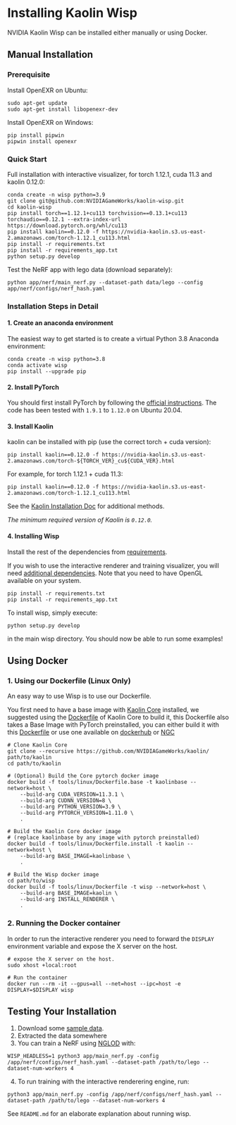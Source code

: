 # Installing Kaolin Wisp

NVIDIA Kaolin Wisp can be installed either manually or using Docker.

## Manual Installation

### Prerequisite

Install OpenEXR on Ubuntu:

```
sudo apt-get update
sudo apt-get install libopenexr-dev 
```

Install OpenEXR on Windows:

```
pip install pipwin
pipwin install openexr
```

### Quick Start
Full installation with interactive visualizer, for torch 1.12.1, cuda 11.3 and kaolin 0.12.0:
```
conda create -n wisp python=3.9
git clone git@github.com:NVIDIAGameWorks/kaolin-wisp.git
cd kaolin-wisp
pip install torch==1.12.1+cu113 torchvision==0.13.1+cu113 torchaudio==0.12.1 --extra-index-url https://download.pytorch.org/whl/cu113
pip install kaolin==0.12.0 -f https://nvidia-kaolin.s3.us-east-2.amazonaws.com/torch-1.12.1_cu113.html
pip install -r requirements.txt
pip install -r requirements_app.txt
python setup.py develop
```
Test the NeRF app with lego data (download separately):
``` 
python app/nerf/main_nerf.py --dataset-path data/lego --config app/nerf/configs/nerf_hash.yaml
```

### Installation Steps in Detail

#### 1. Create an anaconda environment

The easiest way to get started is to create a virtual Python 3.8 Anaconda environment:
```
conda create -n wisp python=3.8
conda activate wisp
pip install --upgrade pip
```

#### 2. Install PyTorch

You should first install PyTorch by following the [official instructions](https://pytorch.org/). The code has been tested with `1.9.1` to `1.12.0` on Ubuntu 20.04. 

#### 3. Install Kaolin

kaolin can be installed with pip (use the correct torch + cuda version):
```
pip install kaolin==0.12.0 -f https://nvidia-kaolin.s3.us-east-2.amazonaws.com/torch-${TORCH_VER}_cu${CUDA_VER}.html
```

For example, for torch 1.12.1 + cuda 11.3:
```
pip install kaolin==0.12.0 -f https://nvidia-kaolin.s3.us-east-2.amazonaws.com/torch-1.12.1_cu113.html
```

See the [Kaolin Installation Doc](https://kaolin.readthedocs.io/en/latest/notes/installation.html) for additional methods.

_The minimum required version of Kaolin is `0.12.0`._  

#### 4. Installing Wisp

Install the rest of the dependencies from [requirements](requirements.txt).

If you wish to use the interactive renderer and training visualizer, you will need [additional dependencies](requirements_app.txt).
Note that you need to have OpenGL available on your system.

```
pip install -r requirements.txt
pip install -r requirements_app.txt
```

To install wisp, simply execute:
```
python setup.py develop
```
in the main wisp directory. You should now be able to run some examples!

## Using Docker

### 1. Using our Dockerfile (Linux Only)

An easy way to use Wisp is to use our Dockerfile.

You first need to have a base image with [Kaolin Core](https://github.com/NVIDIAGameWorks/kaolin) installed,
we suggested using the [Dockerfile](https://github.com/NVIDIAGameWorks/kaolin/blob/master/tools/linux/Dockerfile.install) of Kaolin Core to build it,
this Dockerfile also takes a Base Image with PyTorch preinstalled, you can either build it with this [Dockerfile](https://github.com/NVIDIAGameWorks/kaolin/blob/master/tools/linux/Dockerfile.base)
or use one available on [dockerhub](https://hub.docker.com/r/pytorch/pytorch) or [NGC](https://catalog.ngc.nvidia.com/orgs/nvidia/containers/pytorch)

```
# Clone Kaolin Core
git clone --recursive https://github.com/NVIDIAGameWorks/kaolin/ path/to/kaolin
cd path/to/kaolin

# (Optional) Build the Core pytorch docker image
docker build -f tools/linux/Dockerfile.base -t kaolinbase --network=host \
    --build-arg CUDA_VERSION=11.3.1 \
    --build-arg CUDNN_VERSION=8 \
    --build-arg PYTHON_VERSION=3.9 \
    --build-arg PYTORCH_VERSION=1.11.0 \
    .

# Build the Kaolin Core docker image
# (replace kaolinbase by any image with pytorch preinstalled)
docker build -f tools/linux/Dockerfile.install -t kaolin --network=host \
    --build-arg BASE_IMAGE=kaolinbase \
    .

# Build the Wisp docker image
cd path/to/wisp
docker build -f tools/linux/Dockerfile -t wisp --network=host \
    --build-arg BASE_IMAGE=kaolin \
    --build-arg INSTALL_RENDERER \
    .
```

### 2. Running the Docker container
In order to run the interactive renderer you need to forward the ``DISPLAY`` environment variable
and expose the X server on the host.

```
# expose the X server on the host.
sudo xhost +local:root

# Run the container
docker run --rm -it --gpus=all --net=host --ipc=host -e DISPLAY=$DISPLAY wisp
```

## Testing Your Installation

1. Download some [sample data](https://drive.google.com/file/d/18hY0DpX2bK-q9iY_cog5Q0ZI7YEjephE/view?usp=sharing).
2. Extracted the data somewhere
3. You can train a NeRF using [NGLOD](https://nv-tlabs.github.io/nglod/) with:
```
WISP_HEADLESS=1 python3 app/main_nerf.py -config /app/nerf/configs/nerf_hash.yaml --dataset-path /path/to/lego --dataset-num-workers 4

```

4. To run training with the interactive renderering engine, run:
```
python3 app/main_nerf.py -config /app/nerf/configs/nerf_hash.yaml --dataset-path /path/to/lego --dataset-num-workers 4
```

See `README.md` for an elaborate explanation about running wisp.
